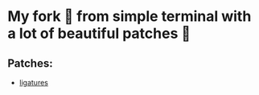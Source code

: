 # My fork 🍴 from simple terminal with a lot of beautiful patches 🥰

## Patches:
- [ligatures](https://st.suckless.org/patches/ligatures/)
